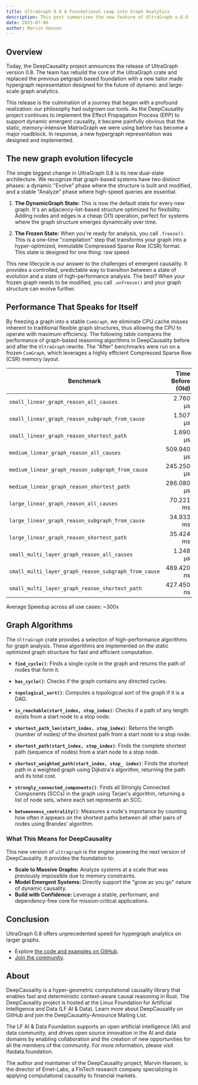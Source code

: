 ```yaml
---
title: UltraGraph 0.8 A Foundational Leap into Graph Analytics
description: This post summarizes the new feature of UltraGraph v.0.8
date: 2025-07-06
author: Marvin Hansen
---
```


[//]: # (SPDX-License-Identifier: CC-BY-4.0)

## Overview

Today, the DeepCausality project announces the release of UltraGraph version 0.8. The team has rebuild the core of the
UltraGraph crate and replaced the previous petgraph based foundation with a new tailor made hypergraph representation
designed for the future of dynamic and large-scale graph analytics.

This release is the culmination of a journey that began with a profound realization: our philosophy had outgrown our
tools. As the DeepCausality project continues to implement the Effect Propagation Process (EPP) to support dynamic
emergent causality, it became painfully obvious that the static, memory-intensive MatrixGraph we were using before has
become a major roadblock. In response, a new hypergraph representation was designed and implemented.

## The new graph evolution lifecycle

The single biggest change in UltraGraph 0.8 is its new dual-state architecture. We recognize that graph-based systems
have two distinct phases: a dynamic "Evolve" phase where the structure is built and modified, and a stable "Analyze"
phase where high-speed queries are essential.

1) **The DynamicGraph State:** This is now the default state for every new graph. It's an adjacency-list-based structure
   optimized for flexibility. Adding nodes and edges is a cheap O(1) operation, perfect for systems where the graph
   structure emerges dynamically over time.

2) **The Frozen State:** When you're ready for analysis, you call `.freeze()`. This is a one-time "compilation" step
   that transforms your graph into a hyper-optimized, immutable Compressed Sparse Row (CSR) format. This state is
   designed for one thing: raw speed.

This new lifecycle is our answer to the challenges of emergent causality. It provides a controlled, predictable way to
transition between a state of evolution and a state of high-performance analysis. The best? When your frozen graph needs
to be modified, you call `.unfreeze()` and your graph structure can evolve further.

## Performance That Speaks for Itself

By freezing a graph into a stable `CsmGraph`, we eliminate CPU cache misses inherent to traditional flexible graph
structures, thus allowing the CPU to operate with maximum efficiency. The following table compares the performance
of graph-based reasoning algorithms in DeepCausality before and after the `UltraGraph` rewrite. The "After" benchmarks
were run on a frozen `CsmGraph`, which leverages a highly efficient Compressed Sparse Row (CSR) memory layout.

| Benchmark                                            | Time Before (Old) | Time After (New) | Improvement Factor |
|------------------------------------------------------|------------------:|-----------------:|-------------------:|
| `small_linear_graph_reason_all_causes`               |          2.760 µs |         78.79 ns |           **~35x** |
| `small_linear_graph_reason_subgraph_from_cause`      |          1.507 µs |         52.41 ns |           **~28x** |
| `small_linear_graph_reason_shortest_path`            |          1.690 µs |        120.19 ns |           **~14x** |
| `medium_linear_graph_reason_all_causes`              |        509.940 µs |          5.23 µs |           **~97x** |
| `medium_linear_graph_reason_subgraph_from_cause`     |        245.250 µs |          2.63 µs |           **~93x** |
| `medium_linear_graph_reason_shortest_path`           |        286.080 µs |          4.35 µs |           **~65x** |
| `large_linear_graph_reason_all_causes`               |         70.221 ms |         51.70 µs |        **~1,358x** |
| `large_linear_graph_reason_subgraph_from_cause`      |         34.933 ms |         25.79 µs |        **~1,354x** |
| `large_linear_graph_reason_shortest_path`            |         35.424 ms |         43.80 µs |          **~808x** |
| `small_multi_layer_graph_reason_all_causes`          |          1.248 µs |         43.59 ns |           **~28x** |
| `small_multi_layer_graph_reason_subgraph_from_cause` |        489.420 ns |         32.02 ns |           **~15x** |
| `small_multi_layer_graph_reason_shortest_path`       |        427.450 ns |         62.99 ns |            **~7x** |

Average Speedup across all use cases: ~300x

## Graph Algorithms

The `UltraGraph` crate provides a selection of high-performance algorithms for
graph analysis. These algorithms are implemented on the static optimized graph structure for fast and
efficient computation.

* **`find_cycle()`**: Finds a single cycle in the
  graph and returns the path of nodes that form it.

* **`has_cycle()`**: Checks if the graph contains any
  directed cycles.

* **`topological_sort()`**: Computes a topological
  sort of the graph if it is a DAG.

* **`is_reachable(start_index, stop_index)`**: Checks
  if a path of any length exists from a start node to a
  stop node.

* **`shortest_path_len(start_index, stop_index)`**:
  Returns the length (number of nodes) of the shortest
  path from a start node to a stop node.

* **`shortest_path(start_index, stop_index)`**: Finds
  the complete shortest path (sequence of nodes) from a
  start node to a stop node.

* **`shortest_weighted_path(start_index, stop_
 index)`**: Finds the shortest path in a weighted graph
  using Dijkstra's algorithm, returning the path and its
  total cost.

* **`strongly_connected_components()`**: Finds all
  Strongly Connected Components (SCCs) in the graph using
  Tarjan's algorithm, returning a list of node sets, where
  each set represents an SCC.

* **`betweenness_centrality()`**: Measures a node's importance by counting how often it
  appears on the shortest paths between all other pairs of nodes using Brandes' algorithm.

### What This Means for DeepCausality

This new version of `ultragraph` is the engine powering the next version of DeepCausality. It provides the foundation
to:

* **Scale to Massive Graphs:** Analyze systems at a scale that was previously impossible due to memory constraints.
* **Model Emergent Systems:** Directly support the "grow as you go" nature of dynamic causality.
* **Build with Confidence:** Leverage a stable, performant, and dependency-free core for mission-critical applications.

## Conclusion

UltraGraph 0.8 offers unprecedented speed for hypergraph analytics on larger graphs.

* Explore [the code and examples on GitHub](https://github.com/deepcausality-rs/deep_causality/tree/main/ultragraph).
* [Join the community](https://deepcausality.com/community).

## About

DeepCausality is a hyper-geometric computational causality library that enables fast and deterministic context-aware
causal reasoning in Rust. The DeepCausality project is hosted at the Linux Foundation for Artificial Intelligence and
Data (LF AI & Data). Learn more about DeepCausality on GitHub and join the DeepCausality-Announce Mailing List.

The LF AI & Data Foundation supports an open artificial intelligence (AI) and data community, and drives open source
innovation in the AI and data domains by enabling collaboration and the creation of new opportunities for all the
members of the community. For more information, please visit lfaidata.foundation.

The author and maintainer of the DeepCausality project, Marvin Hansen, is the director of Emet-Labs, a FinTech research
company specializing in applying computational causality to financial markets.

